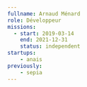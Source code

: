 ```yaml
---
fullname: Arnaud Ménard
role: Développeur
missions:
  - start: 2019-03-14
    end: 2021-12-31
    status: independent
startups:
    - anais
previously:
    - sepia
---
```

